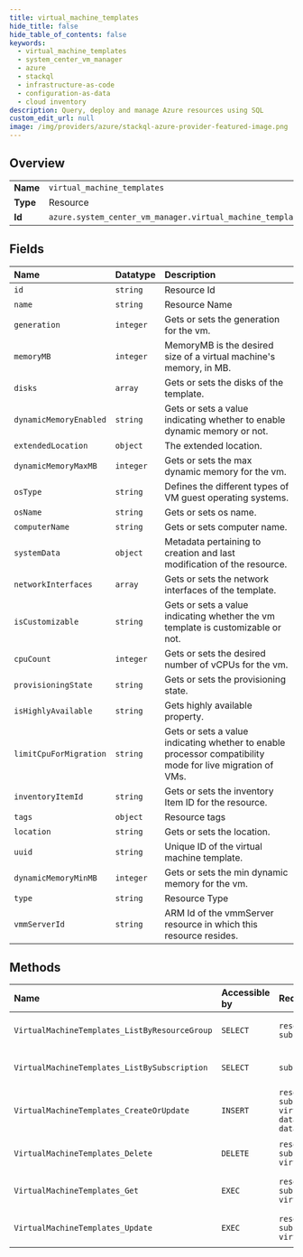 ```yaml
---
title: virtual_machine_templates
hide_title: false
hide_table_of_contents: false
keywords:
  - virtual_machine_templates
  - system_center_vm_manager
  - azure    
  - stackql
  - infrastructure-as-code
  - configuration-as-data
  - cloud inventory
description: Query, deploy and manage Azure resources using SQL
custom_edit_url: null
image: /img/providers/azure/stackql-azure-provider-featured-image.png
---
```

  
    

## Overview
<table><tbody>
<tr><td><b>Name</b></td><td><code>virtual_machine_templates</code></td></tr>
<tr><td><b>Type</b></td><td>Resource</td></tr>
<tr><td><b>Id</b></td><td><code>azure.system_center_vm_manager.virtual_machine_templates</code></td></tr>
</tbody></table>

## Fields
| Name | Datatype | Description |
|:-----|:---------|:------------|
| `id` | `string` | Resource Id |
| `name` | `string` | Resource Name |
| `generation` | `integer` | Gets or sets the generation for the vm. |
| `memoryMB` | `integer` | MemoryMB is the desired size of a virtual machine's memory, in MB. |
| `disks` | `array` | Gets or sets the disks of the template. |
| `dynamicMemoryEnabled` | `string` | Gets or sets a value indicating whether to enable dynamic memory or not. |
| `extendedLocation` | `object` | The extended location. |
| `dynamicMemoryMaxMB` | `integer` | Gets or sets the max dynamic memory for the vm. |
| `osType` | `string` | Defines the different types of VM guest operating systems. |
| `osName` | `string` | Gets or sets os name. |
| `computerName` | `string` | Gets or sets computer name. |
| `systemData` | `object` | Metadata pertaining to creation and last modification of the resource. |
| `networkInterfaces` | `array` | Gets or sets the network interfaces of the template. |
| `isCustomizable` | `string` | Gets or sets a value indicating whether the vm template is customizable or not. |
| `cpuCount` | `integer` | Gets or sets the desired number of vCPUs for the vm. |
| `provisioningState` | `string` | Gets or sets the provisioning state. |
| `isHighlyAvailable` | `string` | Gets highly available property. |
| `limitCpuForMigration` | `string` | Gets or sets a value indicating whether to enable processor compatibility mode for live migration of VMs. |
| `inventoryItemId` | `string` | Gets or sets the inventory Item ID for the resource. |
| `tags` | `object` | Resource tags |
| `location` | `string` | Gets or sets the location. |
| `uuid` | `string` | Unique ID of the virtual machine template. |
| `dynamicMemoryMinMB` | `integer` | Gets or sets the min dynamic memory for the vm. |
| `type` | `string` | Resource Type |
| `vmmServerId` | `string` | ARM Id of the vmmServer resource in which this resource resides. |
## Methods
| Name | Accessible by | Required Params | Description |
|:-----|:--------------|:----------------|:------------|
| `VirtualMachineTemplates_ListByResourceGroup` | `SELECT` | `resourceGroupName, subscriptionId` | List of VirtualMachineTemplates in a resource group. |
| `VirtualMachineTemplates_ListBySubscription` | `SELECT` | `subscriptionId` | List of VirtualMachineTemplates in a subscription. |
| `VirtualMachineTemplates_CreateOrUpdate` | `INSERT` | `resourceGroupName, subscriptionId, virtualMachineTemplateName, data__extendedLocation, data__location` | Onboards the ScVmm VM Template as an Azure VM Template resource. |
| `VirtualMachineTemplates_Delete` | `DELETE` | `resourceGroupName, subscriptionId, virtualMachineTemplateName` | Deregisters the ScVmm VM Template from Azure. |
| `VirtualMachineTemplates_Get` | `EXEC` | `resourceGroupName, subscriptionId, virtualMachineTemplateName` | Implements VirtualMachineTemplate GET method. |
| `VirtualMachineTemplates_Update` | `EXEC` | `resourceGroupName, subscriptionId, virtualMachineTemplateName` | Updates the VirtualMachineTemplate resource. |
